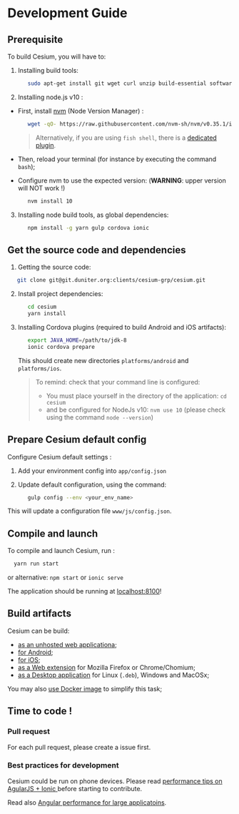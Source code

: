 # Development Guide

## Prerequisite  

To build Cesium, you will have to: 
 
1. Installing build tools:
   ```bash
      sudo apt-get install git wget curl unzip build-essential software-properties-common ruby ruby-dev ruby-ffi gcc make
   ```

2. Installing node.js v10 :

  * First, install [nvm](https://github.com/nvm-sh/nvm) (Node Version Manager) :    
    ```bash
       wget -qO- https://raw.githubusercontent.com/nvm-sh/nvm/v0.35.1/install.sh | bash
    ```

    > Alternatively, if you are using `fish shell`, there is a [dedicated plugin](https://github.com/jorgebucaran/fish-nvm).

  * Then, reload your terminal (for instance by executing the command `bash`);

  * Configure nvm to use the expected version: (**WARNING**: upper version will NOT work !) 
    ```bash
       nvm install 10
    ```
      
3. Installing node build tools, as global dependencies:
   ```bash
      npm install -g yarn gulp cordova ionic
   ```
   
## Get the source code and dependencies
   
1. Getting the source code:    
  ```bash
     git clone git@git.duniter.org:clients/cesium-grp/cesium.git
  ```
  
2. Install project dependencies:    
   ```bash
      cd cesium
      yarn install
   ```

3. Installing Cordova plugins (required to build Android and iOS artifacts): 
   ```bash
      export JAVA_HOME=/path/to/jdk-8
      ionic cordova prepare
   ```

   This should create new directories `platforms/android` and `platforms/ios`.

   > To remind: check that your command line is configured:
   > - You must place yourself in the directory of the application: `cd cesium`
   > - and be configured for NodeJs v10: `nvm use 10` (please check using the command `node --version`)
    

## Prepare Cesium default config

Configure Cesium default settings :
 
1. Add your environment config into `app/config.json`
   
2. Update default configuration, using the command:    
   ```bash
      gulp config --env <your_env_name> 
   ```

  This will update a configuration file `www/js/config.json`.
 
## Compile and launch

To compile and launch Cesium, run :
```bash
  yarn run start
```

or alternative: `npm start` or `ionic serve` 

The application should be running at [localhost:8100](http://localhost:8100)!


## Build artifacts 

Cesium can be build:
- [as an unhosted web applicationa](build_web.md);
- [for Android](build_android.md);
- [for iOS](build_ios.md);
- [as a Web extension](build_web_extension.md) for Mozilla Firefox or Chrome/Chomium;
- [as a Desktop application](build_desktop.md) for Linux (`.deb`), Windows and MacOSx;

You may also [use Docker image](./build_docker.md) to simplify this task;   


## Time to code !

### Pull request

For each pull request, please create a issue first.

### Best practices for development

Cesium could be run on phone devices. Please read [performance tips on AgularJS + Ionic ](http://julienrenaux.fr/2015/08/24/ultimate-angularjs-and-ionic-performance-cheat-sheet/)
before starting to contribute.

Read also [Angular performance for large applicatoins](https://www.airpair.com/angularjs/posts/angularjs-performance-large-applications). 
